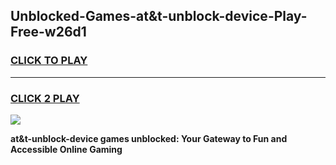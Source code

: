 
## Unblocked-Games-at&t-unblock-device-Play-Free-w26d1
<h3>
<a href="https://premium76.site?title=at&t-unblock-device&ref=18A1">CLICK TO PLAY</a></h3>
<hr>

<h3>
<a href="https://premium76.site?title=at&t-unblock-device&ref=18A1">CLICK 2 PLAY</a>
  
</h3>

<a href="https://premium76.site?title=at&t-unblock-device&ref=18A1"><img src="https://clearcache.store/games.png"></a>


**at&t-unblock-device games unblocked: Your Gateway to Fun and Accessible Online Gaming**
